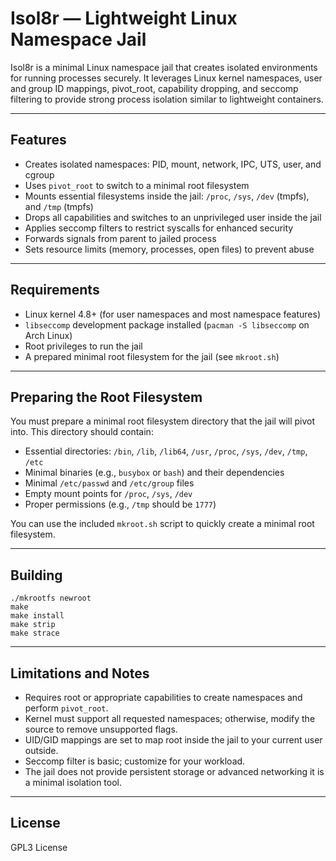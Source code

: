 # Isol8r — Lightweight Linux Namespace Jail

Isol8r is a minimal Linux namespace jail that creates isolated environments for running processes securely. It leverages Linux kernel namespaces, user and group ID mappings, pivot_root, capability dropping, and seccomp filtering to provide strong process isolation similar to lightweight containers.

---

## Features

- Creates isolated namespaces: PID, mount, network, IPC, UTS, user, and cgroup
- Uses `pivot_root` to switch to a minimal root filesystem
- Mounts essential filesystems inside the jail: `/proc`, `/sys`, `/dev` (tmpfs), and `/tmp` (tmpfs)
- Drops all capabilities and switches to an unprivileged user inside the jail
- Applies seccomp filters to restrict syscalls for enhanced security
- Forwards signals from parent to jailed process
- Sets resource limits (memory, processes, open files) to prevent abuse

---

## Requirements

- Linux kernel 4.8+ (for user namespaces and most namespace features)
- `libseccomp` development package installed (`pacman -S libseccomp` on Arch Linux)
- Root privileges to run the jail
- A prepared minimal root filesystem for the jail (see `mkroot.sh`)

---

## Preparing the Root Filesystem

You must prepare a minimal root filesystem directory that the jail will pivot into. This directory should contain:

- Essential directories: `/bin`, `/lib`, `/lib64`, `/usr`, `/proc`, `/sys`, `/dev`, `/tmp`, `/etc`
- Minimal binaries (e.g., `busybox` or `bash`) and their dependencies
- Minimal `/etc/passwd` and `/etc/group` files
- Empty mount points for `/proc`, `/sys`, `/dev`
- Proper permissions (e.g., `/tmp` should be `1777`)

You can use the included `mkroot.sh` script to quickly create a minimal root filesystem.

---

## Building

```
./mkrootfs newroot
make
make install
make strip
make strace
```

---

## Limitations and Notes

- Requires root or appropriate capabilities to create namespaces and perform `pivot_root`.
- Kernel must support all requested namespaces; otherwise, modify the source to remove unsupported flags.
- UID/GID mappings are set to map root inside the jail to your current user outside.
- Seccomp filter is basic; customize for your workload.
- The jail does not provide persistent storage or advanced networking it is a minimal isolation tool.

---

## License

GPL3 License
